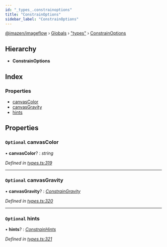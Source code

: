 ```yaml
---
id: "_types_.constrainoptions"
title: "ConstrainOptions"
sidebar_label: "ConstrainOptions"
---
```


[@imazen/imageflow](../index.md) › [Globals](../globals.md) › ["types"](../modules/_types_.md) › [ConstrainOptions](_types_.constrainoptions.md)

## Hierarchy

* **ConstrainOptions**

## Index

### Properties

* [canvasColor](_types_.constrainoptions.md#optional-canvascolor)
* [canvasGravity](_types_.constrainoptions.md#optional-canvasgravity)
* [hints](_types_.constrainoptions.md#optional-hints)

## Properties

### `Optional` canvasColor

• **canvasColor**? : *string*

*Defined in [types.ts:319](https://github.com/imazen/imageflow-node/blob/8d7450b/lib/types.ts#L319)*

___

### `Optional` canvasGravity

• **canvasGravity**? : *[ConstrainGravity](../classes/_types_.constraingravity.md)*

*Defined in [types.ts:320](https://github.com/imazen/imageflow-node/blob/8d7450b/lib/types.ts#L320)*

___

### `Optional` hints

• **hints**? : *[ConstrainHints](../classes/_types_.constrainhints.md)*

*Defined in [types.ts:321](https://github.com/imazen/imageflow-node/blob/8d7450b/lib/types.ts#L321)*
